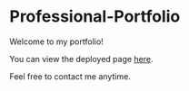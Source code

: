 # Professional-Portfolio

Welcome to my portfolio!

You can view the deployed page [here](https://alrewi.github.io/Professional-Portfolio/).

Feel free to contact me anytime.
